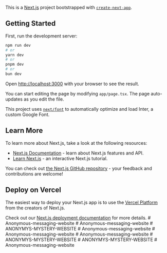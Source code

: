 This is a [Next.js](https://nextjs.org/) project bootstrapped with [`create-next-app`](https://github.com/vercel/next.js/tree/canary/packages/create-next-app).

## Getting Started

First, run the development server:

```bash
npm run dev
# or
yarn dev
# or
pnpm dev
# or
bun dev
```

Open [http://localhost:3000](http://localhost:3000) with your browser to see the result.

You can start editing the page by modifying `app/page.tsx`. The page auto-updates as you edit the file.

This project uses [`next/font`](https://nextjs.org/docs/basic-features/font-optimization) to automatically optimize and load Inter, a custom Google Font.

## Learn More

To learn more about Next.js, take a look at the following resources:

- [Next.js Documentation](https://nextjs.org/docs) - learn about Next.js features and API.
- [Learn Next.js](https://nextjs.org/learn) - an interactive Next.js tutorial.

You can check out [the Next.js GitHub repository](https://github.com/vercel/next.js/) - your feedback and contributions are welcome!

## Deploy on Vercel

The easiest way to deploy your Next.js app is to use the [Vercel Platform](https://vercel.com/new?utm_medium=default-template&filter=next.js&utm_source=create-next-app&utm_campaign=create-next-app-readme) from the creators of Next.js.

Check out our [Next.js deployment documentation](https://nextjs.org/docs/deployment) for more details.
#   A n o n y m o u s - m e s s a g i n g - w e b s i t e  
 #   A n o n y m o u s - m e s s a g i n g - w e b s i t e  
 #   A N O N Y M Y S - M Y S T E R Y - W E B S I T E  
 #   A n o n y m o u s - m e s s a g i n g - w e b s i t e  
 #   A n o n y m o u s - m e s s a g i n g - w e b s i t e  
 #   A n o n y m o u s - m e s s a g i n g - w e b s i t e  
 #   A N O N Y M Y S - M Y S T E R Y - W E B S I T E  
 #   A N O N Y M Y S - M Y S T E R Y - W E B S I T E  
 #   A n o n y m o u s - m e s s a g i n g - w e b s i t e  
 